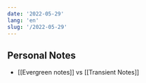 ```yaml
---
date: '2022-05-29'
lang: 'en'
slug: '/2022-05-29'
---
```


## Personal Notes

- [[Evergreen notes]] vs [[Transient Notes]]

